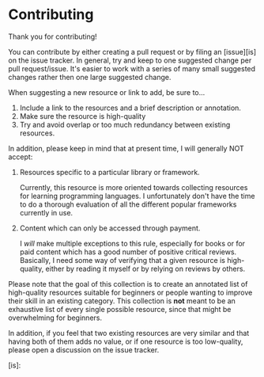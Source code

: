 # Contributing

Thank you for contributing!

You can contribute by either creating a pull request or by filing an
[issue][is] on the issue tracker. In general, try and keep to one
suggested change per pull request/issue. It's easier to work with a
series of many small suggested changes rather then one large suggested
change.

When suggesting a new resource or link to add, be sure to...

1.  Include a link to the resources and a brief description or annotation.
2.  Make sure the resource is high-quality
3.  Try and avoid overlap or too much redundancy between existing resources.

In addition, please keep in mind that at present time, I will generally NOT
accept:

1.  Resources specific to a particular library or framework.

    Currently, this resource is more oriented towards collecting resources for
    learning programming languages. I unfortunately don't have the time to do a
    thorough evaluation of all the different popular frameworks currently in use.

2.  Content which can only be accessed through payment.

    I _will_ make multiple exceptions to this rule, especially for books or
    for paid content which has a good number of positive critical reviews.
    Basically, I need some way of verifying that a given resource is
    high-quality, either by reading it myself or by relying on reviews by
    others.

Please note that the goal of this collection is to create an annotated list of
high-quality resources suitable for beginners or people wanting to improve their
skill in an existing category. This collection is **not** meant to be an exhaustive
list of every single possible resource, since that might be overwhelming for
beginners.

In addition, if you feel that two existing resources are very similar and that
having both of them adds no value, or if one resource is too low-quality, please
open a discussion on the issue tracker.

  [is]:
